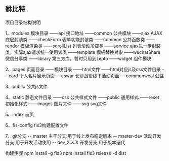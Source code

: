 ## 貅比特

项目目录结构说明

1、modules	模块目录
	——api			接口地址
	——common		公共模块
		——ajax				AJAX底层封装类
		——checkForm			表单功能封装类
		——common			公共函数类
		——render			模板渲染类
		——scrollList		列表滚动加载类
		——service			ajax进一步封装类，实际ajax请求统一使用该类
		——template	        模板替换对象
		——wechatShare		微信分享类
	——library		第三方库，暂时只用到zepto
	——widget		组件模块

2、pages	页面目录
	——模块目录
		——html文件
		——html对应js及css文件目录
	-- card 个人名片展示页面
	-- cswar 长沙战役线下活动页面
	-- commonweal 公益

3、public	公共js文件

4、static	    静态文件目录
	——css 		公共样式文件
	——public	通用样式
	——reset	    初始化样式
	——images 	图片文件
	——svg 		svg文件

5、index		首页

6、fis-config	fis3构建配置文件

7、git分支
	-- master 主干分支:用于线上发布稳定版本
	-- master-dev 活动开发分支:用于开发活动使用
	-- dev_X.X.X 开发分支,用于版本迭代
	

构建步骤
   npm install -g fis3
   npm install
   fis3 release -d dist
